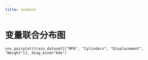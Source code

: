 ```yaml
---
title: seaborn
---
```


# 变量联合分布图

```
sns.pairplot(train_dataset[["MPG", "Cylinders", "Displacement", "Weight"]], diag_kind="kde")
```